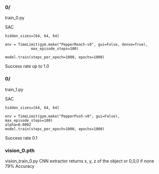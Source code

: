 
### 0/
train_0.py

SAC
```
hidden_sizes=[64, 64, 64]

env = TimeLimit(gym.make("PepperReach-v0", gui=False, dense=True),
            max_episode_steps=100)

model.train(steps_per_epoch=1000, epochs=1000)
```
Success rate up to 1.0

### 0/
train_1.py

SAC
```
hidden_sizes=[64, 64, 64]

env = TimeLimit(gym.make("PepperPush-v0", gui=False), max_episode_steps=100)
alpha=0.0002
model.train(steps_per_epoch=1000, epochs=1000)
```
Success rate 0.1

### vision_0.pth
vision_train_0.py
CNN extractor
returns x, y, z of the object or 0,0,0 if none
79% Accuracy
